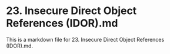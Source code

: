 # 23. Insecure Direct Object References (IDOR).md

This is a markdown file for 23. Insecure Direct Object References (IDOR).md.
